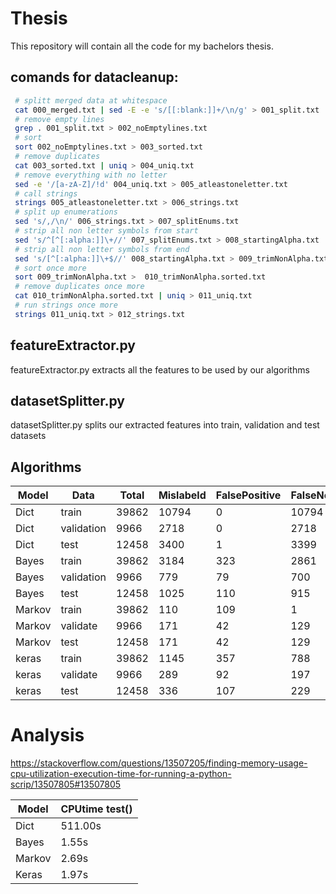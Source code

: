 # Thesis

This repository will contain all the code for my bachelors thesis.

## comands for datacleanup:

```sh
 # splitt merged data at whitespace
 cat 000_merged.txt | sed -E -e 's/[[:blank:]]+/\n/g' > 001_split.txt
 # remove empty lines
 grep . 001_split.txt > 002_noEmptylines.txt
 # sort
 sort 002_noEmptylines.txt > 003_sorted.txt
 # remove duplicates
 cat 003_sorted.txt | uniq > 004_uniq.txt
 # remove everything with no letter
 sed -e '/[a-zA-Z]/!d' 004_uniq.txt > 005_atleastoneletter.txt
 # call strings
 strings 005_atleastoneletter.txt > 006_strings.txt
 # split up enumerations
 sed 's/,/\n/' 006_strings.txt > 007_splitEnums.txt
 # strip all non letter symbols from start
 sed 's/^[^[:alpha:]]\+//' 007_splitEnums.txt > 008_startingAlpha.txt
 # strip all non letter symbols from end
 sed 's/[^[:alpha:]]\+$//' 008_startingAlpha.txt > 009_trimNonAlpha.txt
 # sort once more
 sort 009_trimNonAlpha.txt >  010_trimNonAlpha.sorted.txt
 # remove duplicates once more
 cat 010_trimNonAlpha.sorted.txt | uniq > 011_uniq.txt
 # run strings once more
 strings 011_uniq.txt > 012_strings.txt
```

## featureExtractor.py

featureExtractor.py extracts all the features to be used by our algorithms

## datasetSplitter.py

datasetSplitter.py splits our extracted features into train, validation and test datasets

## Algorithms

Model |Data      |Total|Mislabeld|FalsePositive|FalseNegative|PercentageFalse
------|----------|-----|---------|-------------|-------------|---------------
Dict  |train     |39862|10794    |0            |10794        |27.08%
Dict  |validation|9966 |2718     |0            |2718         |27.27%
Dict  |test      |12458|3400     |1            |3399         |27.29%
Bayes |train     |39862|3184     |323          |2861         |7.98%
Bayes |validation|9966 |779      |79           |700          |7.81%
Bayes |test      |12458|1025     |110          |915          |8.22%
Markov|train     |39862|110      |109          |1            |2.76%
Markov|validate  |9966 |171      |42           |129          |1.71%
Markov|test      |12458|171      |42           |129          |1.37%
keras |train     |39862|1145     |357          |788          |2.87%
keras |validate  |9966 |289      |92           |197          |2.89%
keras |test      |12458|336      |107          |229          |2.69%


# Analysis
https://stackoverflow.com/questions/13507205/finding-memory-usage-cpu-utilization-execution-time-for-running-a-python-scrip/13507805#13507805

Model | CPUtime test() |
------|----------------|
Dict  | 511.00s        |
Bayes |   1.55s        |
Markov|   2.69s        |
Keras |   1.97s        |